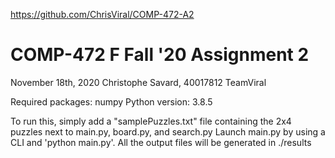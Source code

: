 https://github.com/ChrisViral/COMP-472-A2

# COMP-472 F Fall '20 Assignment 2
November 18th, 2020
Christophe Savard, 40017812
TeamViral

Required packages: numpy
Python version: 3.8.5

To run this, simply add a "samplePuzzles.txt" file containing the 2x4 puzzles next to main.py, board.py, and search.py
Launch main.py by using a CLI and 'python main.py'. All the output files will be generated in ./results